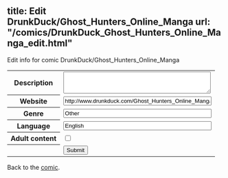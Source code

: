 title: Edit DrunkDuck/Ghost_Hunters_Online_Manga
url: "/comics/DrunkDuck_Ghost_Hunters_Online_Manga_edit.html"
---
Edit info for comic DrunkDuck/Ghost_Hunters_Online_Manga

<form name="comic" action="http://gaepostmail.appspot.com/comic/" method="post">
<table class="comicinfo">
<tr>
<th>Description</th><td><textarea name="description" cols="40" rows="3"></textarea></td>
</tr>
<tr>
<th>Website</th><td><input type="text" name="url" value="http://www.drunkduck.com/Ghost_Hunters_Online_Manga/" size="40"/></td>
</tr>
<tr>
<th>Genre</th><td><input type="text" name="genre" value="Other" size="40"/></td>
</tr>
<tr>
<th>Language</th><td><input type="text" name="language" value="English" size="40"/></td>
</tr>
<tr>
<th>Adult content</th><td><input type="checkbox" name="adult" value="adult" /></td>
</tr>
<tr>
<th></th><td>
<input type="hidden" name="comic" value="DrunkDuck_Ghost_Hunters_Online_Manga" />
<input type="submit" name="submit" value="Submit" />
</td>
</tr>
</table>
</form>

Back to the [comic](DrunkDuck_Ghost_Hunters_Online_Manga.html).
